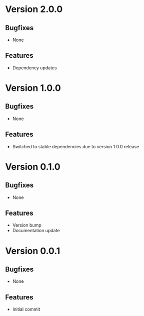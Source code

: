 # Version 2.0.0

## Bugfixes

* None

## Features

* Dependency updates

# Version 1.0.0

## Bugfixes

* None

## Features

* Switched to stable dependencies due to version 1.0.0 release

# Version 0.1.0

## Bugfixes

* None

## Features

* Version bump
* Documentation update

# Version 0.0.1

## Bugfixes

* None

## Features

* Initial commit
